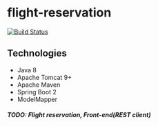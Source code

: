 # flight-reservation
[![Build Status](https://travis-ci.com/sergeivisotsky/flight-reservation.svg?branch=master)](https://travis-ci.com/sergeivisotsky/flight-reservation)

## Technologies
* Java 8
* Apache Tomcat 9+
* Apache Maven
* Spring Boot 2
* ModelMapper

##### TODO: Flight reservation, Front-end(REST client)